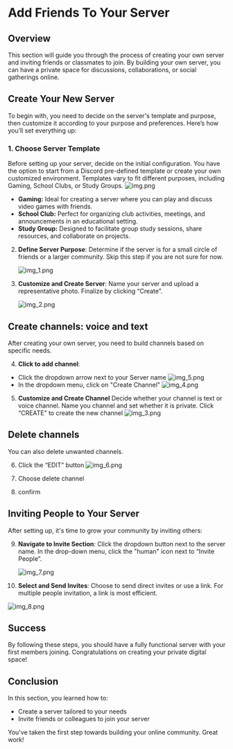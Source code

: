 # Add Friends To Your Server

## Overview  
This section will guide you through the process of creating your own server and inviting friends or classmates to join. By building your own server, you can have a private space for discussions, collaborations, or social gatherings online.

## Create Your New Server 
To begin with, you need to decide on the server's template and purpose, then customize it according to your purpose and preferences. Here’s how you’ll set everything up:

### 1. Choose Server Template

Before setting up your server, decide on the initial configuration. You have the option to start from a Discord pre-defined template or create your own customized environment. Templates vary to fit different purposes, including Gaming, School Clubs, or Study Groups.
![img.png](pictures/img.png)


- **Gaming:** Ideal for creating a server where you can play and discuss video games with friends.
- **School Club:** Perfect for organizing club activities, meetings, and announcements in an educational setting.
- **Study Group:** Designed to facilitate group study sessions, share resources, and collaborate on projects.


2. **Define Server Purpose**: Determine if the server is for a small circle of friends or a larger community. Skip this step if you are not sure for now.

   ![img_1.png](pictures/img_1.png)

3. **Customize and Create Server**: Name your server and upload a representative photo. Finalize by clicking “Create”.

   ![img_2.png](pictures/img_2.png)

## Create channels: voice and text

After creating your own server, you need to build channels based on specific needs. 

4. **Click to add channel**: 
- Click the dropdown arrow next to your Server name
![img_5.png](pictures/img_5.png)
- In the dropdown menu, click on "Create Channel"
![img_4.png](pictures/img_4.png)

5. **Customize and Create Channel** Decide whether your channel is text or voice channel. Name you channel and set whether it is private. Click “CREATE” to create the new channel
![img_3.png](pictures/img_3.png)

## Delete channels

You can also delete unwanted channels.

6. Click the “EDIT” button
![img_6.png](pictures/img_6.png)
7. Choose delete channel

8. confirm

## Inviting People to Your Server
After setting up, it's time to grow your community by inviting others:

9. **Navigate to Invite Section**: Click the dropdown button next to the server name. In the drop-down menu, click the "human" icon next to “Invite People”.

   ![img_7.png](pictures/img_7.png)

10. **Select and Send Invites**: Choose to send direct invites or use a link. For multiple people invitation, a link is most efficient.

   ![img_8.png](pictures/img_8.png)

## Success  
By following these steps, you should have a fully functional server with your first members joining. Congratulations on creating your private digital space!

## Conclusion  
In this section, you learned how to:

- Create a server tailored to your needs
- Invite friends or colleagues to join your server

You've taken the first step towards building your online community. Great work!